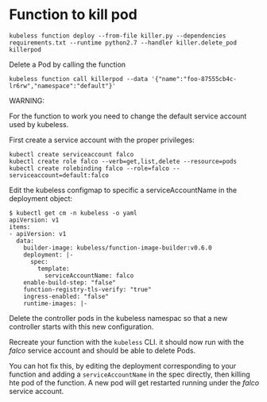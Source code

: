 # Function to kill pod

```
kubeless function deploy --from-file killer.py --dependencies requirements.txt --runtime python2.7 --handler killer.delete_pod killerpod
```

Delete a Pod by calling the function

```
kubeless function call killerpod --data '{"name":"foo-87555cb4c-lr6rw","namespace":"default"}'
```

WARNING:

For the function to work you need to change the default service account used by kubeless.

First create a service account with the proper privileges:

```
kubectl create serviceaccount falco
kubectl create role falco --verb=get,list,delete --resource=pods
kubectl create rolebinding falco --role=falco --serviceaccount=default:falco
```


Edit the kubeless configmap to specific a serviceAccountName in the deployment object:

```
$ kubectl get cm -n kubeless -o yaml
apiVersion: v1
items:
- apiVersion: v1
  data:
    builder-image: kubeless/function-image-builder:v0.6.0
    deployment: |-
      spec:
        template:
          serviceAccountName: falco
    enable-build-step: "false"
    function-registry-tls-verify: "true"
    ingress-enabled: "false"
    runtime-images: |-

```

Delete the controller pods in the kubeless namespac so that a new controller starts with this new configuration.

Recreate your function with the `kubeless` CLI. it should now run with the _falco_ service account and should be able to delete Pods.

You can hot fix this, by editing the deployment corresponding to your function and adding a `serviceAccountName` in the spec directly, then killing hte pod of the function. A new pod will get restarted running under the _falco_ service account.

